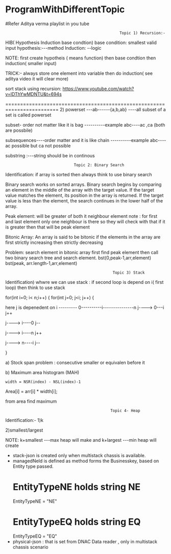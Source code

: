 # ProgramWithDifferentTopic

#Refer Aditya verma playlist in you tube

                                                      Topic 1) Recursion:-
HIB( Hypothesis Induction base condtion)
base condition: smallest valid input
hypothesis:---method
Induction: --logic

NOTE: first create hypotheis ( means function) then base condtion then induction( smaller input)

TRICK:- always store one element into variable then do induction( see aditya video it will clear more)

sort stack using recursion:
https://www.youtube.com/watch?v=lDThYwMDNTU&t=694s

========================================================================
2) powerset ---ab------{a,b,ab} ----all subset of a set is called powerset

   subset- order not matter like it is bag ----------example abc----ac ,ca (both are possbile)

   subsequences----order matter and it is like chain ----------example abc---- ac possible but ca not possible
   
   substring :---string should be in continous
   
                                  
                                  Topic 2: Binary Search
                                  
  Identification: if array is sorted then always think to use binary search
     
Binary search works on sorted arrays. Binary search begins by comparing an element in the middle of the array with the target value. If the target value matches the element, its position in the array is returned. If the target value is less than the element, the search continues in the lower half of the array.

Peak element: will be greater of both it neighbour element
note : for first and last element only one neighbour is there so they will check with that if it is greater then that will be peak element

Bitonic Array: An array is said to be bitonic if the elements in the array are first strictly increasing then strictly decreasing

Problem: search element in bitonic array
first find peak element then call two binary search tree and search element.
bst(0,peak-1,arr,element) bst(peak, arr.length-1,arr,element)

                                                   Topic 3) Stack
                                                   
 Identification) whwre we can use stack : if second loop is depend on i( first loop) then think to use stack
 
 for(int i=0; i< n;i++)
 {
 for(int j=0; j<i; j++)
 {
 
  here j is depenedent on i   ---------    0----------i---------------n
   j---->  0---i j++
   
   j----> i----0 j-- 
   
   j----> i----n j++
   
   j----> n----i j--
   
   }
   
  a) Stock span problem : consecutive smaller or equivalen before it
   
 b)  Maximum area histogram (MAH)  
 
    width = NSR(index) - NSL(index)-1
   
   Area[i] = arr[i] * width[i];
   
   from area find maximum
  
                                                  Topic 4- Heap
    
 Identification:-
 1)k
 
 2)smallest/largest
 
 NOTE: k+smallest ---max heap will make and k+largest ---min heap will create
 
 
* stack-json is created only when multistack chassis is available.
* managedNeId is defined as method forms the Businesskey, based on Entity type passed.  
  # EntityTypeNE holds string NE   
  EntityTypeNE = "NE"    
  # EntityTypeEQ holds string EQ  
  EntityTypeEQ = "EQ"  
* physical-json : that is set from DNAC Data reader , only in multistack chassis scenario 
